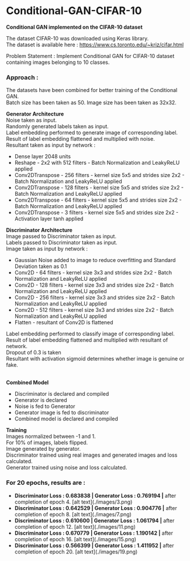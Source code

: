 # Conditional-GAN-CIFAR-10

<b>Conditional GAN implemented on the CIFAR-10 dataset</b>

The dataset CIFAR-10 was downloaded using Keras library.
<br>The dataset is available here : https://www.cs.toronto.edu/~kriz/cifar.html

Problem Statement : Implement Conditional GAN for CIFAR-10 dataset containing images belonging to 10 classes.

<b><h3>Approach :</h3></b>

The datasets have been combined for better training of the Conditional GAN.
<br>Batch size has been taken as 50. Image size has been taken as 32x32.

<b>Generator Architecture</b>
<br>Noise taken as input.
<br>Randomly generated labels taken as input.
<br>Label embedding performed to generate image of corresponding label.
<br>Result of label embedding flattened and multiplied with noise.
<br>Resultant taken as input by network :
<ul>
<li>Dense layer 2048 units</li>
<li>Reshape - 2x2 with 512 filters - Batch Normalization and LeakyReLU applied</li>
<li>Conv2DTranspose - 256 filters - kernel size 5x5 and strides size 2x2 - Batch Normalization and LeakyReLU applied</li>
<li>Conv2DTranspose - 128 filters - kernel size 5x5 and strides size 2x2 - Batch Normalization and LeakyReLU applied</li>
<li>Conv2DTranspose - 64 filters - kernel size 5x5 and strides size 2x2 - Batch Normalization and LeakyReLU applied</li>
<li>Conv2DTranspose - 3 filters - kernel size 5x5 and strides size 2x2 - Activation layer tanh applied</li>
</ul>

<b>Discriminator Architecture</b>
<br>Image passed to Discriminator taken as input.
<br>Labels passed to Discriminator taken as input.
<br>Image taken as input by network :
<ul>
<li>Gaussian Noise added to image to reduce overfitting and Standard Deviation taken as 0.1</li>
<li>Conv2D - 64 filters - kernel size 3x3 and strides size 2x2 - Batch Normalization and LeakyReLU applied</li>
<li>Conv2D - 128 filters - kernel size 3x3 and strides size 2x2 - Batch Normalization and LeakyReLU applied</li>
<li>Conv2D - 256 filters - kernel size 3x3 and strides size 2x2 - Batch Normalization and LeakyReLU applied</li>
<li>Conv2D - 512 filters - kernel size 3x3 and strides size 2x2 - Batch Normalization and LeakyReLU applied</li>
<li>Flatten - resultant of Conv2D is flattened
</ul>
Label embedding performed to classify image of corresponding label.
<br>Result of label embedding flattened and multiplied with resultant of network.
<br>Dropout of 0.3 is taken
<br>Resultant with activation sigmoid determines whether image is genuine or fake.

<br><b>Combined Model</b>
<ul>
<li>Discriminator is declared and compiled</li>
<li>Generator is declared</li>
<li>Noise is fed to Generator</li>
<li>Generator image is fed to discriminator</li>
<li>Combined model is declared and compiled</li>
</ul>

<b>Training</b>
<br>Images normalized between -1 and 1.
<br>For 10% of images, labels flipped.
<br>Image generated by generator.
<br>Discriminator trained using real images and generated images and loss calculated.
<br>Generator trained using noise and loss calculated.
  
<b><h3>For 20 epochs, results are :</h3></b>
<ul>
<li><b>Discriminator Loss : 0.683838 | Generator Loss : 0.769194 |</b> after completion of epoch 4.
[alt text](./images/3.png)
<li><b>Discriminator Loss : 0.642529 | Generator Loss : 0.904776 |</b> after completion of epoch 8.
[alt text](./images/7.png)
<li><b>Discriminator Loss : 0.610600 | Generator Loss : 1.061794 |</b> after completion of epoch 12.
[alt text](./images/11.png)
<li><b>Discriminator Loss : 0.670779 | Generator Loss : 1.190142 |</b> after completion of epoch 16.
[alt text](./images/15.png)
<li><b>Discriminator Loss : 0.566399 | Generator Loss : 1.411952 |</b> after completion of epoch 20.
[alt text](./images/19.png)
</ul>
